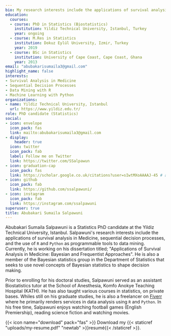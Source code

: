 ```yaml
---
bio: My research interests include the applications of survival analysis in Medicine, sequential decision processes, dynamics of visualizations in R and Python.
education:
  courses:
  - course: PhD in Statistics (Biostatistics)
    institution: Yildiz Technical University, Istanbul, Turkey
    year: ongoing
  - course: M.Res in Statistics
    institution: Dokuz Eylül University, Izmir, Turkey
    year: 2019
  - course: BSc in Statistics
    institution: University of Cape Coast, Cape Coast, Ghana
    year: 2013
email: "abubakarisumaila3@gmail.com"
highlight_name: false
interests:
- Survival Analysis in Medicine
- Sequential Decision Processes
- Data Mining with R
- Machine Learning with Python
organizations:
- name: Yildiz Technical University, Istanbul
  url: https://www.yildiz.edu.tr/
role: PhD candidate (Statistics)
social:
- icon: envelope
  icon_pack: fas
  link: mailto:abubakarisumaila3@gmail.com
- display:
    header: true
  icon: twitter
  icon_pack: fab
  label: Follow me on Twitter
  link: https://twitter.com/SSalpawun
- icon: graduation-cap
  icon_pack: fas
  link: https://scholar.google.co.uk/citations?user=sIwtMXoAAAAJ-45 # added -45
- icon: github
  icon_pack: fab
  link: https://github.com/ssalpawuni/
- icon: instagram
  icon_pack: fab
  link: https://instagram.com/ssalpawuni
superuser: true
title: Abubakari Sumaila Salpawuni
---
```


Abubakari Sumaila Salpawuni is a Statistics PhD candidate at the Yildiz Technical University, Istanbul. Salpawuni's research interests include the applications of survival analysis in Medicine, sequential decision processes, and the use of `R` and `Python` as programmable tools to data mining. Currently, he is working on his dissertation titled; "Applications of Survival Analysis in Medicine: Bayesian and Frequentist Approaches". He is also a member of the Bayesian statistics group in the Department of Statistics that seeks to use novel concepts of Bayesian statistics to shape decision making.

Prior to enrolling for his doctoral studies, Salpawuni served as an assistant Biostatistics tutor at the School of Anesthesia, Komfo Anokye Teaching Hospital (KATH). He has also taught various courses in statistics, on private bases. Whiles still on his graduate studies, he is also a freelancer on [Fiverr](https://www.fiverr.com/ssalpawuni?up_rollout=true) where he primarily renders services in data analysis using `R` and `Python`. In his free time, Salpawuni enjoys watching football games (English Premiership), reading science fiction and watching movies.

{{< icon name="download" pack="fas" >}} Download my {{< staticref "uploads/my-resume.pdf" "newtab" >}}resumé{{< /staticref >}}.
